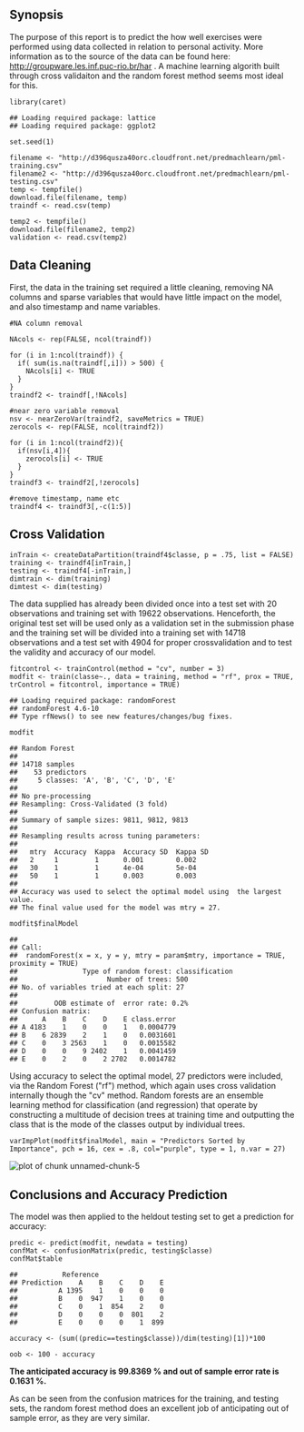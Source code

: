 Synopsis
--------

The purpose of this report is to predict the how well exercises were
performed using data collected in relation to personal activity. More
information as to the source of the data can be found here:
<http://groupware.les.inf.puc-rio.br/har> . A machine learning algorith
built through cross validaiton and the random forest method seems most
ideal for this.

    library(caret)

    ## Loading required package: lattice
    ## Loading required package: ggplot2

    set.seed(1)

    filename <- "http://d396qusza40orc.cloudfront.net/predmachlearn/pml-training.csv"
    filename2 <- "http://d396qusza40orc.cloudfront.net/predmachlearn/pml-testing.csv"
    temp <- tempfile()
    download.file(filename, temp)
    traindf <- read.csv(temp)

    temp2 <- tempfile()
    download.file(filename2, temp2)
    validation <- read.csv(temp2)

Data Cleaning
-------------

First, the data in the training set required a little cleaning, removing
NA columns and sparse variables that would have little impact on the
model, and also timestamp and name variables.

    #NA column removal

    NAcols <- rep(FALSE, ncol(traindf))

    for (i in 1:ncol(traindf)) {
      if( sum(is.na(traindf[,i])) > 500) {
        NAcols[i] <- TRUE
      }
    }
    traindf2 <- traindf[,!NAcols] 

    #near zero variable removal
    nsv <- nearZeroVar(traindf2, saveMetrics = TRUE)
    zerocols <- rep(FALSE, ncol(traindf2))

    for (i in 1:ncol(traindf2)){
      if(nsv[i,4]){
        zerocols[i] <- TRUE
      }
    }
    traindf3 <- traindf2[,!zerocols]

    #remove timestamp, name etc
    traindf4 <- traindf3[,-c(1:5)]

Cross Validation
----------------

    inTrain <- createDataPartition(traindf4$classe, p = .75, list = FALSE)
    training <- traindf4[inTrain,]
    testing <- traindf4[-inTrain,]
    dimtrain <- dim(training)
    dimtest <- dim(testing)

The data supplied has already been divided once into a test set with 20
observations and training set with 19622 observations. Henceforth, the
original test set will be used only as a validation set in the
submission phase and the training set will be divided into a training
set with 14718 observations and a test set with 4904 for proper
crossvalidation and to test the validity and accuracy of our model.

    fitcontrol <- trainControl(method = "cv", number = 3)
    modfit <- train(classe~., data = training, method = "rf", prox = TRUE, trControl = fitcontrol, importance = TRUE)

    ## Loading required package: randomForest
    ## randomForest 4.6-10
    ## Type rfNews() to see new features/changes/bug fixes.

    modfit

    ## Random Forest 
    ## 
    ## 14718 samples
    ##    53 predictors
    ##     5 classes: 'A', 'B', 'C', 'D', 'E' 
    ## 
    ## No pre-processing
    ## Resampling: Cross-Validated (3 fold) 
    ## 
    ## Summary of sample sizes: 9811, 9812, 9813 
    ## 
    ## Resampling results across tuning parameters:
    ## 
    ##   mtry  Accuracy  Kappa  Accuracy SD  Kappa SD
    ##   2     1         1      0.001        0.002   
    ##   30    1         1      4e-04        5e-04   
    ##   50    1         1      0.003        0.003   
    ## 
    ## Accuracy was used to select the optimal model using  the largest value.
    ## The final value used for the model was mtry = 27.

    modfit$finalModel

    ## 
    ## Call:
    ##  randomForest(x = x, y = y, mtry = param$mtry, importance = TRUE,      proximity = TRUE) 
    ##                Type of random forest: classification
    ##                      Number of trees: 500
    ## No. of variables tried at each split: 27
    ## 
    ##         OOB estimate of  error rate: 0.2%
    ## Confusion matrix:
    ##      A    B    C    D    E class.error
    ## A 4183    1    0    0    1   0.0004779
    ## B    6 2839    2    1    0   0.0031601
    ## C    0    3 2563    1    0   0.0015582
    ## D    0    0    9 2402    1   0.0041459
    ## E    0    2    0    2 2702   0.0014782

Using accuracy to select the optimal model, 27 predictors were included,
via the Random Forest ("rf") method, which again uses cross validation
internally though the "cv" method. Random forests are an ensemble
learning method for classification (and regression) that operate by
constructing a multitude of decision trees at training time and
outputting the class that is the mode of the classes output by
individual trees.

    varImpPlot(modfit$finalModel, main = "Predictors Sorted by Importance", pch = 16, cex = .8, col="purple", type = 1, n.var = 27)

![plot of chunk
unnamed-chunk-5](./Exercise_quality_files/figure-markdown_strict/unnamed-chunk-5.png)

Conclusions and Accuracy Prediction
-----------------------------------

The model was then applied to the heldout testing set to get a
prediction for accuracy:

    predic <- predict(modfit, newdata = testing)
    confMat <- confusionMatrix(predic, testing$classe)
    confMat$table

    ##           Reference
    ## Prediction    A    B    C    D    E
    ##          A 1395    1    0    0    0
    ##          B    0  947    1    0    0
    ##          C    0    1  854    2    0
    ##          D    0    0    0  801    2
    ##          E    0    0    0    1  899

    accuracy <- (sum((predic==testing$classe))/dim(testing)[1])*100

    oob <- 100 - accuracy

**The anticipated accuracy is 99.8369 % and out of sample error rate is
0.1631 %.**

As can be seen from the confusion matrices for the training, and testing
sets, the random forest method does an excellent job of anticipating out
of sample error, as they are very similar.
